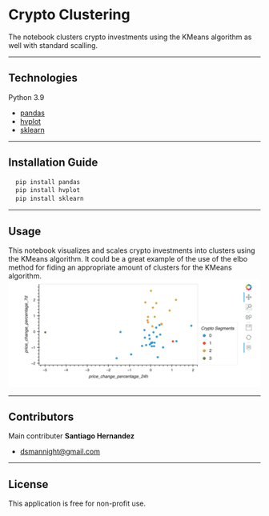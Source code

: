 # Crypto Clustering

The notebook clusters crypto investments using the KMeans algorithm as well with standard scalling. 

---

## Technologies

Python 3.9

* [pandas](https://pandas.pydata.org/docs/getting_started/overview.html) 
* [hvplot](https://hvplot.holoviz.org/)
* [sklearn](https://scikit-learn.org/stable/)

---

## Installation Guide

```python
  pip install pandas
  pip install hvplot
  pip install sklearn
```

---

## Usage

This notebook visualizes and scales crypto investments into clusters using the KMeans algorithm. It could be a great example of the use of the elbo method for fiding an appropriate amount of clusters for the KMeans algorithm.
![Graph1](images/graph3.png)

---

## Contributors

Main contributer **Santiago Hernandez**
- [dsmannight@gmail.com](dsmannight@gmail.com)

---

## License

This application is free for non-profit use.
